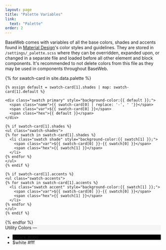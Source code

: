 ```yaml
---
layout: page
title: "Palette Variables"
link:
  text: "Palette"
order: 2
---
```


BaseWeb comes with variables of all the base colors, shades and accents found in [Material Design](https://material.io/guidelines/style/color.html)'s color styles and guidelines. They are stored in `/settings/_palette.scss` where they can be overridden, expanded upon, or changed in a separate file and loaded before all other element and block components. It's recommended to not delete colors from this file as they may be used in components throughout BaseWeb.

<div class="swatch-card-wrap">

  {% for swatch-card in site.data.palette %}
  <div class="swatch-card">

    {% assign default = swatch-card[1].shades | map: swatch-card[1].default %}

    <div class="swatch primary" style="background-color:{{ default }};">
      <span class="name">{{ swatch-card[0] | replace: '-', ' '}}</span>
      <span class="var">${{ swatch-card[0] }}</span>
      <span class="hex">{{ default }}</span>
    </div>

    {% if swatch-card[1].shades %}
    <ul class="swatch-shades">
    {% for swatch in swatch-card[1].shades %}
      <li class="swatch shade" style="background-color:{{ swatch[1] }};">
        <span class="var">${{ swatch-card[0] }}-{{ swatch[0] }}</span>
        <span class="hex">{{ swatch[1] }}</span>
      </li>
    {% endfor %}
    </ul>
    {% endif %}

    {% if swatch-card[1].accents %}
    <ul class="swatch-accents">
    {% for swatch in swatch-card[1].accents %}
      <li class="swatch accent" style="background-color:{{ swatch[1] }};">
        <span class="var">${{ swatch-card[0] }}-{{ swatch[0] }}</span>
        <span class="hex">{{ swatch[1] }}</span>
      </li>
    {% endfor %}
    </ul>
    {% endif %}

  </div>
  {% endfor %}

  <div class="swatch-card">
    <div class="swatch primary" style="background-color:#f5f5f5;">
      <span class="name">Utility Colors</span>
      <span class="var">&mdash;</span>
      <span class="hex"></span>
    </div>
    <ul class="swatch-shades">
      <li class="swatch shade" style="background-color:#000;">
        <span class="var">$black</span>
        <span class="hex">#000</span>
      </li>
      <li class="swatch shade" style="background-color:#fff;">
        <span class="var">$white</span>
        <span class="hex">#fff</span>
      </li>
    </ul>
  </div>

</div><!-- .swatch-card-wrap -->

<script>
// Source: http://stackoverflow.com/questions/1740700/how-to-get-hex-color-value-rather-than-rgb-value
var hexDigits = new Array("0","1","2","3","4","5","6","7","8","9","a","b","c","d","e","f");

//Function to convert hex format to a rgb color
function rgb2hex(rgb) {
  rgb = rgb.match(/^rgb\((\d+),\s*(\d+),\s*(\d+)\)$/);
  // I removed the `'#' +` from the return
  return hex(rgb[1]) + hex(rgb[2]) + hex(rgb[3]);
}

function hex(x) {
  return isNaN(x) ? "00" : hexDigits[(x - x % 16) / 16] + hexDigits[x % 16];
}

// Source: https://24ways.org/2010/calculating-color-contrast
function getContrastYIQ(hexcolor){
	var r = parseInt(hexcolor.substr(0,2),16);
	var g = parseInt(hexcolor.substr(2,2),16);
	var b = parseInt(hexcolor.substr(4,2),16);
	var yiq = ((r*299)+(g*587)+(b*114))/1000;
  // Range is between 0 and 255. 128 is the 50% mark. My pref is 170 (2/3 of 255)
	return (yiq >= 170) ? 'text-dark' : '';
}

;(function ($) {
  'use strict';
  $(document).ready(function () {
    // Looping threw our swatches
    $('.swatch').each(function() {
      var bg = $(this).css('backgroundColor');
      var text = getContrastYIQ(rgb2hex(bg));
      $(this).addClass(text);
    });
  });
}(jQuery));
</script>
